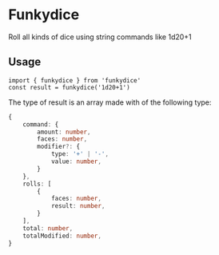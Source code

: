 # Funkydice

Roll all kinds of dice using string commands like 1d20+1

## Usage

    import { funkydice } from 'funkydice'
    const result = funkydice('1d20+1')

The type of result is an array made with of the following type:

```ts
{
    command: {
        amount: number,
        faces: number,
        modifier?: {
            type: '+' | '-',
            value: number,
        }
    },
    rolls: [
        {
            faces: number,
            result: number,
        }
    ],
    total: number,
    totalModified: number,
}
```

